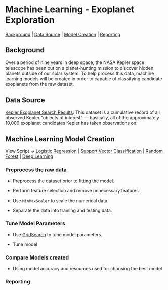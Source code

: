 # Machine Learning - Exoplanet Exploration

[Background](#Background) | [Data Source](#DataSource) | [Model Creation](#MachineLearningModelCreation) | [Reporting](#Reporting)

## Background

Over a period of nine years in deep space, the NASA Kepler space telescope has been out on a planet-hunting mission to discover hidden planets outside of our solar system. To help process this data, machine learning models will be created in order to capable of classifying candidate exoplanets from the raw dataset.

## Data Source

[Kepler Exoplanet Search Results](https://www.kaggle.com/nasa/kepler-exoplanet-search-results): This dataset is a cumulative record of all observed Kepler "objects of interest" — basically, all of the approximately 10,000 exoplanet candidates Kepler has taken observations on.

## Machine Learning Model Creation

View Script -> [Logistic Regression](exoplanet_exploration/Testing/logistic_regression.ipynb) | [Support Vector Classification](exoplanet_exploration/Testing/svc.ipynb) | [Random Forest](exoplanet_exploration/Testing/random_forest.ipynb) | [Deep Learning](exoplanet_exploration/Testing/deep_learning.ipynb)

### Preprocess the raw data

- Preprocess the dataset prior to fitting the model.

- Perform feature selection and remove unnecessary features.

- Use `MinMaxScaler` to scale the numerical data.

- Separate the data into training and testing data.

### Tune Model Parameters

- Use [GridSearch](https://scikit-learn.org/stable/modules/grid_search.html) to tune model parameters.

- Tune model

### Compare Models created

- Using model accuracy and resources used for choosing the best model

### Reporting


